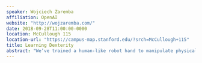 ```yaml
---
speaker: Wojciech Zaremba
affiliation: OpenAI
website: "http://wojzaremba.com/"
date: 2018-09-28T11:00:00-0000
location: McCullough 115
location-url: "https://campus-map.stanford.edu/?srch=McCullough+115"
title: Learning Dexterity
abstract: "We’ve trained a human-like robot hand to manipulate physical objects with unprecedented dexterity. Our system, called Dactyl, is trained entirely in simulation and transfers its knowledge to reality, adapting to real-world physics using techniques we’ve been working on for the past year. Dactyl learns from scratch using the same general-purpose reinforcement learning algorithm and code as OpenAI Five. Our results show that it’s possible to train agents in simulation and have them solve real-world tasks, without physically-accurate modeling of the world."
---
```

